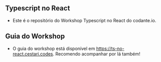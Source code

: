 ## **Typescript no React**
- Este é o repositório do Workshop Typescript no React do codante.io.

## **Guia do Workshop**
- O guia do workshop está disponível em https://ts-no-react.cestari.codes. Recomendo acompanhar por lá também!

